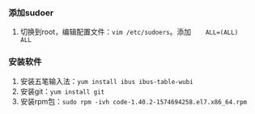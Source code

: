 ### 添加sudoer
1. 切换到root，编辑配置文件：`vim /etc/sudoers`。添加`    ALL=(ALL)       ALL`
### 安装软件
1. 安装五笔输入法：`yum install ibus ibus-table-wubi`
2. 安装git：`yum install git`
3. 安装rpm包：`sudo rpm -ivh code-1.40.2-1574694258.el7.x86_64.rpm`
